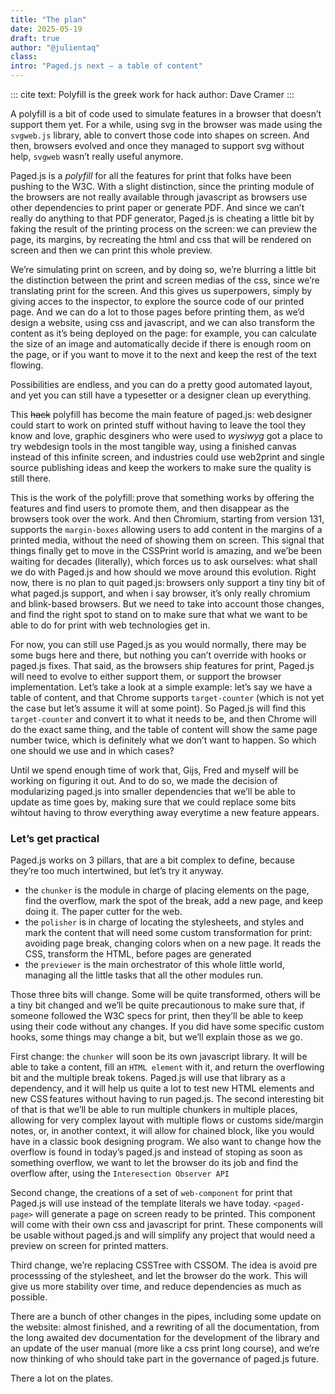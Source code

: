```yaml
---
title: "The plan"
date: 2025-05-19
draft: true
author: "@julientaq"
class:
intro: "Paged.js next — a table of content"
---
```


::: cite
text: Polyfill is the greek work for hack
author: Dave Cramer
:::

A polyfill is a bit of code used to simulate features in a browser that doesn’t support them yet. For a while, using svg in the browser was made using the `svgweb.js` library, able to convert those code into shapes on screen. And then, browsers evolved and once they managed to support svg without help, `svgweb` wasn’t really useful anymore. 

Paged.js is a *polyfill* for all the features for print that folks have been pushing to the W3C. With a slight distinction, since the printing module of the browsers are not really available through javascript as browsers use other dependencies to print paper or generate PDF. And since we can’t really do anything to that PDF generator, Paged.js is cheating a little bit by faking the result of the printing process on the screen: we can preview the page, its margins, by recreating the html and css that will be rendered on screen and then we can print this whole preview.

We’re simulating print on screen, and by doing so, we’re blurring a little bit the distinction between the print and screen medias of the css, since we’re translating print for the screen. And this gives us superpowers, simply by giving acces to the inspector, to explore the source code of our printed page. And we can do a lot to those pages before printing them, as we’d design a website, using css and javascript, and we can also transform the content as it’s being deployed on the page: for example, you can calculate the size of an image and automatically decide if there is enough room on the page, or if you want to move it to the next and keep the  rest of the text flowing.

Possibilities are endless, and you can do a pretty good automated layout, and yet you can still have a typesetter or a designer clean up everything.

This ~~hack~~ polyfill has become the main feature of paged.js: web designer could start to work on printed stuff without having to leave the tool they know and love, graphic desginers who were used to *wysiwyg* got a place to try webdesign tools in the most tangible way, using a finished canvas instead of this infinite screen, and industries could use web2print and single source publishing ideas and keep the workers to make sure the quality is still there.

This is the work of the polyfill: prove that something works by offering the features and find users to promote them, and then disappear as the browsers took over the work. And then Chromium, starting from version 131, supports the `margin-boxes` allowing users to add content in the margins of a printed media, without the need of showing them on screen. This signal that things finally get to move in the CSSPrint world is amazing, and we’be been waiting for decades (literally), which forces us to ask ourselves: what shall we do with Paged.js and how should we move around this evolution. Right now, there is no plan to quit paged.js: browsers only support a tiny tiny bit of what paged.js support, and when i say browser, it’s only really chromium and blink-based browsers. But we need to take into account those changes, and find the right spot to stand on to make sure that what we want to be able to do for print with web technologies get in.

For now, you can still use Paged.js as you would normally, there may be some bugs here and there, but nothing you can’t override with hooks or paged.js fixes. That said, as the browsers ship features for print, Paged.js will need to evolve to either support them, or support the browser implementation. Let’s take a look at a simple example: let’s say we have a table of content, and that Chrome supports `target-counter` (which is not yet the case but let’s assume it will at some point). So Paged.js will find this `target-counter` and convert it to what it needs to be, and then Chrome will do the exact same thing, and the table of content will show the same page number twice, which is definitely what we don’t want to happen. So which one should we use and in which cases?

Until we spend enough time of work that, Gijs, Fred and myself will be working on figuring it out. And to do so, we made the decision of modularizing paged.js into smaller dependencies that we’ll be able to update as time goes by, making sure that we could replace some bits wihtout having to throw everything away everytime a new feature appears.

### Let’s get practical

Paged.js works on 3 pillars, that are a bit complex to define, because they’re too much intertwined, but let’s try it anyway.

- the `chunker` is the module in charge of placing elements on the page, find the overflow, mark the spot of the break, add a new page, and keep doing it. The paper cutter for the web.
- the `polisher` is in charge of locating the stylesheets, and styles and mark the content that will need some custom transformation for print: avoiding page break, changing colors when on a new page. It reads the CSS, transform the HTML, before pages are generated
- the `previewer` is the main orchestrator of this whole little world, managing all the little tasks that all the other modules run.

Those three bits will change. Some will be quite transformed, others will be a tiny bit changed and we’ll be quite precautionous to make sure that, if someone followed the W3C specs for print, then they’ll be able to keep using their code without any changes. If you did have some specific custom hooks, some things may change a bit, but we’ll explain those as we go.

First change: the `chunker` will soon be its own javascript library. It will be able to take a content, fill an `HTML element` with it, and return the overflowing bit and the multiple break tokens. Paged.js will use that library as a dependency, and it will help us quite a lot to test new HTML elements and new CSS features without having to run paged.js. The second interesting bit of that is that we’ll be able to run multiple chunkers in multiple places, allowing for very complex layout with multiple flows or customs side/margin notes, or, in another context, it will allow for chained block, like you would have in a classic book designing program. We also want to change how the overflow is found in today’s paged.js and instead of stoping as soon as something overflow, we want to let the browser do its job and find the overflow after, using the `Interesection Observer API` 

Second change, the creations of a set of `web-component` for print that Paged.js will use instead of the template literals we have today. `<paged-page>` will generate a page on screen ready to be printed. This component will come with their own css and javascript for print. These components will be usable without paged.js and will simplify any project that would need a preview on screen for printed matters. 

Third change, we’re replacing CSSTree with CSSOM. The idea is avoid pre processsing of the stylesheet, and let the browser do the work. This will give us more stability over time, and reduce dependencies as much as possible.

There are a bunch of other changes in the pipes, including some update on the website: almost finished, and a rewriting of all the documentation, from the long awaited dev documentation for the development of the library and an update of the user manual (more like a css print long course), and we’re now thinking of who should take part in the governance of paged.js future.

There a lot on the plates.



